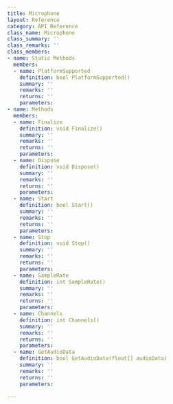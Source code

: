 ```yaml
---
title: Microphone
layout: Reference
category: API Reference
class_name: Microphone
class_summary: ''
class_remarks: ''
class_members:
- name: Static Methods
  members:
  - name: PlatformSupported
    definition: bool PlatformSupported()
    summary: ''
    remarks: ''
    returns: ''
    parameters: 
- name: Methods
  members:
  - name: Finalize
    definition: void Finalize()
    summary: ''
    remarks: ''
    returns: ''
    parameters: 
  - name: Dispose
    definition: void Dispose()
    summary: ''
    remarks: ''
    returns: ''
    parameters: 
  - name: Start
    definition: bool Start()
    summary: ''
    remarks: ''
    returns: ''
    parameters: 
  - name: Stop
    definition: void Stop()
    summary: ''
    remarks: ''
    returns: ''
    parameters: 
  - name: SampleRate
    definition: int SampleRate()
    summary: ''
    remarks: ''
    returns: ''
    parameters: 
  - name: Channels
    definition: int Channels()
    summary: ''
    remarks: ''
    returns: ''
    parameters: 
  - name: GetAudioData
    definition: bool GetAudioData(float[] audioData)
    summary: ''
    remarks: ''
    returns: ''
    parameters: 

---
```

